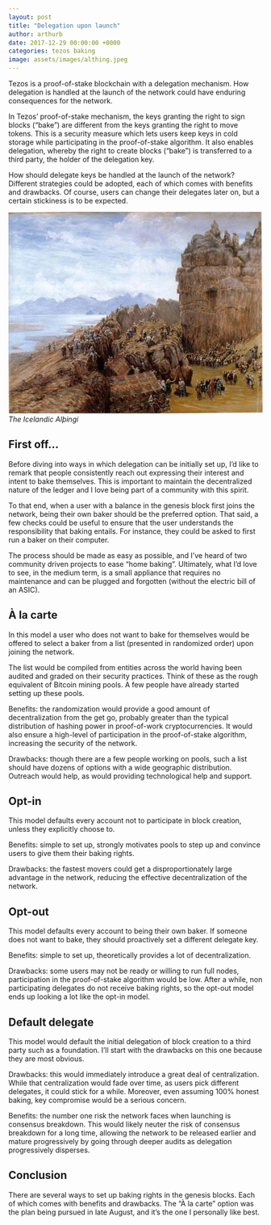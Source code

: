```yaml
---
layout: post
title: "Delegation upon launch"
author: arthurb
date: 2017-12-29 00:00:00 +0000
categories: tezos baking
image: assets/images/althing.jpeg
---
```


Tezos is a proof-of-stake blockchain with a delegation mechanism. How delegation is handled at the launch of the network could have enduring consequences for the network.

In Tezos’ proof-of-stake mechanism, the keys granting the right to sign blocks (“bake”) are different from the keys granting the right to move tokens. This is a security measure which lets users keep keys in cold storage while participating in the proof-of-stake algorithm. It also enables delegation, whereby the right to create blocks (“bake”) is transferred to a third party, the holder of the delegation key.

How should delegate keys be handled at the launch of the network? Different strategies could be adopted, each of which comes with benefits and drawbacks. Of course, users can change their delegates later on, but a certain stickiness is to be expected.

![The Icelandic Alþingi](/assets/images/althing.jpeg)*The Icelandic Alþingi*

## First off…

Before diving into ways in which delegation can be initially set up, I’d like to remark that people consistently reach out expressing their interest and intent to bake themselves. This is important to maintain the decentralized nature of the ledger and I love being part of a community with this spirit.

To that end, when a user with a balance in the genesis block first joins the network, being their own baker should be the preferred option. That said, a few checks could be useful to ensure that the user understands the responsibility that baking entails. For instance, they could be asked to first run a baker on their computer.

The process should be made as easy as possible, and I’ve heard of two community driven projects to ease “home baking”. Ultimately, what I’d love to see, in the medium term, is a small appliance that requires no maintenance and can be plugged and forgotten (without the electric bill of an ASIC).

## À la carte

In this model a user who does not want to bake for themselves would be offered to select a baker from a list (presented in randomized order) upon joining the network.

The list would be compiled from entities across the world having been audited and graded on their security practices. Think of these as the rough equivalent of Bitcoin mining pools. A few people have already started setting up these pools.

Benefits: the randomization would provide a good amount of decentralization from the get go, probably greater than the typical distribution of hashing power in proof-of-work cryptocurrencies. It would also ensure a high-level of participation in the proof-of-stake algorithm, increasing the security of the network.

Drawbacks: though there are a few people working on pools, such a list should have dozens of options with a wide geographic distribution. Outreach would help, as would providing technological help and support.

## Opt-in

This model defaults every account not to participate in block creation, unless they explicitly choose to.

Benefits: simple to set up, strongly motivates pools to step up and convince users to give them their baking rights.

Drawbacks: the fastest movers could get a disproportionately large advantage in the network, reducing the effective decentralization of the network.

## Opt-out

This model defaults every account to being their own baker. If someone does not want to bake, they should proactively set a different delegate key.

Benefits: simple to set up, theoretically provides a lot of decentralization.

Drawbacks: some users may not be ready or willing to run full nodes, participation in the proof-of-stake algorithm would be low. After a while, non participating delegates do not receive baking rights, so the opt-out model ends up looking a lot like the opt-in model.

## Default delegate

This model would default the initial delegation of block creation to a third party such as a foundation. I’ll start with the drawbacks on this one because they are most obvious.

Drawbacks: this would immediately introduce a great deal of centralization. While that centralization would fade over time, as users pick different delegates, it could stick for a while. Moreover, even assuming 100% honest baking, key compromise would be a serious concern.

Benefits: the number one risk the network faces when launching is consensus breakdown. This would likely neuter the risk of consensus breakdown for a long time, allowing the network to be released earlier and mature progressively by going through deeper audits as delegation progressively disperses.

## Conclusion

There are several ways to set up baking rights in the genesis blocks. Each of which comes with benefits and drawbacks. The “À la carte” option was the plan being pursued in late August, and it’s the one I personally like best.
